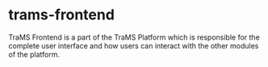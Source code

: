 # trams-frontend
TraMS Frontend is a part of the TraMS Platform which is responsible for the complete user interface and how users can interact with the other modules of the platform.
